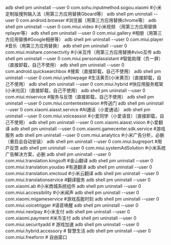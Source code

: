 adb shell pm uninstall --user 0 com.sohu.inputmethod.sogou.xiaomi #小米定制版搜狗输入法（用第三方应用替换Gboard等）
adb shell pm uninstall --user 0 com.android.browser #浏览器（用第三方应用替换chrome等）
adb shell pm uninstall --user 0 com.miui.video #小米视频 （用第三方应用替换nplayer等）
adb shell pm uninstall --user 0 com.miui.gallery #相册（用第三方应用替换#Google相册等）
adb shell pm uninstall --user 0 com.miui.player #音乐（用第三方应用替换）
adb shell pm uninstall --user 0 com.miui.mishare.connectivity #小米互传（用第三方应用替换#vivo互传
adb shell pm uninstall --user 0 com.miui.personalassistant #智能助理（负一屏）（直接卸载，自己不使用）
adb shell pm uninstall --user 0 com.android.quicksearchbox #搜索（直接卸载，自己不使用）
adb shell pm uninstall --user 0 com.miui.yellowpage #生活黄页(小米黄页)（直接卸载，自己不使用）
adb shell pm uninstall --user 0 com.miui.hybrid #快应用服务框架(小米社区)（直接卸载，自己不使用）
adb shell pm uninstall --user 0 com.miui.miservice #服务与反馈（直接卸载，自己不使用）
adb shell pm uninstall --user 0 com.miui.contentextension #传送门
adb shell pm uninstall --user 0 com.xiaomi.aiasst.service #AI通话（小爱通话）
adb shell pm uninstall --user 0 com.miui.voiceassist #小爱同学（小爱语音）（直接卸载，自己不使用）
adb shell pm uninstall --user 0 com.xiaomi.aiasst.vision #小爱翻译
adb shell pm uninstall --user 0 com.xiaomi.gamecenter.sdk.service #游戏服务
adb shell pm uninstall --user 0 com.miui.analytics #小米广告分析，必删（重启会自动安装）
adb shell pm uninstall --user 0 com.miui.bugreport #用户反馈
adb shell pm uninstall --user 0 com.miui.systemAdSolution #小米系统广告解决方案，必删
adb shell pm uninstall --user 0 com.miui.translation.kingsoft #金山翻译
adb shell pm uninstall --user 0 com.miui.translation.youdao #有道翻译
adb shell pm uninstall --user 0 com.miui.translation.xmcloud #小米云翻译
adb shell pm uninstall --user 0 com.miui.translationservice #翻译服务
adb shell pm uninstall --user 0 com.xiaomi.ab #小米商城系统组件
adb shell pm uninstall --user 0 com.miui.accessibility #小米闻声
adb shell pm uninstall --user 0 com.xiaomi.migameservice #游戏高能时刻
adb shell pm uninstall --user 0 com.miui.voicetrigger #语音唤醒
adb shell pm uninstall --user 0 com.miui.nextpay #小米支付
adb shell pm uninstall --user 0 com.xiaomi.payment #米币支付
adb shell pm uninstall --user 0 com.miui.securityadd # 游戏加速
adb shell pm uninstall --user 0 com.miui.hybrid.accessory # 智慧生活
adb shell pm uninstall --user 0 com.miui.freeform # 自由窗口
